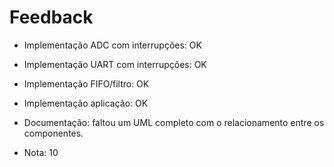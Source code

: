 # Feedback

- Implementação ADC com interrupções: OK
- Implementação UART com interrupções: OK
- Implementação FIFO/filtro: OK
- Implementação aplicação: OK
- Documentação: faltou um UML completo com o relacionamento entre os componentes.

- Nota: 10
